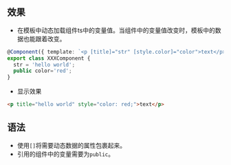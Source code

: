 ## 效果
- 在模板中动态加载组件ts中的变量值。当组件中的变量值改变时，模板中的数据也能跟着改变。

```ts
@Component({ template: `<p [title]="str" [style.color]="color">text</p>` })
export class XXXComponent {
  str = 'hello world';
  public color='red';
}
```
- 显示效果
```html
<p title="hello world" style="color: red;">text</p>
```

## 语法
- 使用`[]`将需要动态数据的属性包裹起来。
- 引用的组件中的变量需要为`public`。

